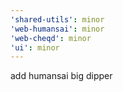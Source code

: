 ```yaml
---
'shared-utils': minor
'web-humansai': minor
'web-cheqd': minor
'ui': minor
---
```


add humansai big dipper
